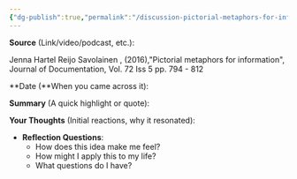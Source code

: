 ```yaml
---
{"dg-publish":true,"permalink":"/discussion-pictorial-metaphors-for-information/"}
---
```


**Source** (Link/video/podcast, etc.):

Jenna Hartel Reijo Savolainen , (2016),"Pictorial metaphors for information", Journal of Documentation, Vol. 72 Iss 5 pp. 794 - 812

**Date (**When you came across it):

**Summary** (A quick highlight or quote):

**Your Thoughts** (Initial reactions, why it resonated):

- **Reflection Questions**:
    - How does this idea make me feel?
    - How might I apply this to my life?
    - What questions do I have?